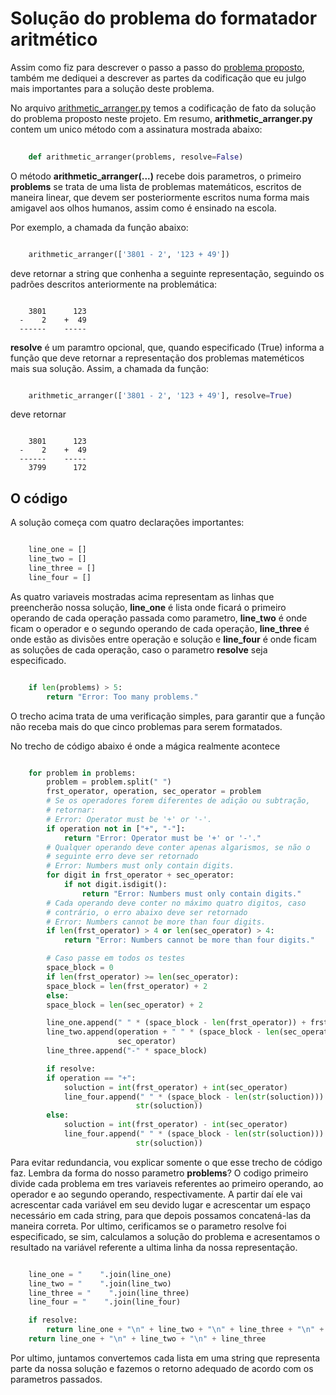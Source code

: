 # **Solução do problema do formatador aritmético**

Assim como fiz para descrever o passo a passo do [problema proposto](./../README.md), também me dediquei a descrever as partes da codificação que eu julgo mais importantes para a solução deste problema.

No arquivo [arithmetic_arranger.py](./arithmetic_arranger.py) temos a codificação de fato da solução do problema proposto neste projeto. Em resumo, **arithmetic_arranger.py** contem um unico método com a assinatura mostrada abaixo:

```python  
    
    def arithmetic_arranger(problems, resolve=False)

```
O método **arithmetic_arranger(...)** recebe dois parametros, o primeiro **problems** se trata de uma lista de problemas matemáticos, escritos de maneira linear, que devem ser posteriormente escritos numa forma mais amigavel aos olhos humanos, assim como é ensinado na escola.

Por exemplo, a chamada da função abaixo:

```python

    arithmetic_arranger(['3801 - 2', '123 + 49'])

```

deve retornar a string que conhenha a seguinte representação, seguindo os padrões descritos anteriormente na problemática:

```

    3801      123
  -    2    +  49
  ------    -----

```

**resolve** é um paramtro opcional, que, quando especificado (True) informa a função que deve retornar a representação dos problemas mateméticos mais sua solução. Assim, a chamada da função:

```python

    arithmetic_arranger(['3801 - 2', '123 + 49'], resolve=True)

```

deve retornar 

```

    3801      123
  -    2    +  49
  ------    -----
    3799      172

```

## **O código**

A solução começa com quatro declarações importantes:

```python

    line_one = []
    line_two = []
    line_three = []
    line_four = []

```

As quatro variaveis mostradas acima representam as linhas que preencherão nossa solução, **line_one** é lista  onde ficará o primeiro operando de cada operação passada como parametro, **line_two** é onde ficam o operador e o segundo operando de cada operação, **line_three** é onde estão as divisões entre operação e solução e **line_four** é onde ficam as soluções de cada operação, caso o parametro **resolve** seja especificado.

```python

    if len(problems) > 5:
        return "Error: Too many problems."

```

O trecho acima trata de uma verificação simples, para garantir que a função não receba mais do que cinco problemas para serem formatados.

No trecho de código abaixo é onde a mágica realmente acontece

```python

    for problem in problems:
        problem = problem.split(" ")
        frst_operator, operation, sec_operator = problem
        # Se os operadores forem diferentes de adição ou subtração,
        # retornar:
        # Error: Operator must be '+' or '-'.
        if operation not in ["+", "-"]:
            return "Error: Operator must be '+' or '-'."
        # Qualquer operando deve conter apenas algarismos, se não o
        # seguinte erro deve ser retornado
        # Error: Numbers must only contain digits.
        for digit in frst_operator + sec_operator:
            if not digit.isdigit():
                return "Error: Numbers must only contain digits."
        # Cada operando deve conter no máximo quatro digitos, caso
        # contrário, o erro abaixo deve ser retornado
        # Error: Numbers cannot be more than four digits.
        if len(frst_operator) > 4 or len(sec_operator) > 4:
            return "Error: Numbers cannot be more than four digits."

        # Caso passe em todos os testes
        space_block = 0
        if len(frst_operator) >= len(sec_operator):
        space_block = len(frst_operator) + 2
        else:
        space_block = len(sec_operator) + 2

        line_one.append(" " * (space_block - len(frst_operator)) + frst_operator)
        line_two.append(operation + " " * (space_block - len(sec_operator) - 1) +
                        sec_operator)
        line_three.append("-" * space_block)

        if resolve:
        if operation == "+":
            soluction = int(frst_operator) + int(sec_operator)
            line_four.append(" " * (space_block - len(str(soluction))) +
                            str(soluction))
        else:
            soluction = int(frst_operator) - int(sec_operator)
            line_four.append(" " * (space_block - len(str(soluction))) +
                            str(soluction))


```

Para evitar redundancia, vou explicar somente o que esse trecho de código faz. Lembra da forma do nosso parametro **problems**? O codigo primeiro divide cada problema em tres variaveis referentes ao primeiro operando, ao operador e ao segundo operando, respectivamente. A partir daí ele vai acrescentar cada variável em seu devido lugar e acrescentar um espaço necessário em cada string, para que depois possamos concatená-las da maneira correta. Por ultimo, cerificamos se o parametro resolve foi especificado, se sim, calculamos a solução do problema e acresentamos o resultado na variável referente a ultima linha da nossa representação.

```python

    line_one = "    ".join(line_one)
    line_two = "    ".join(line_two)
    line_three = "    ".join(line_three)
    line_four = "    ".join(line_four)

    if resolve:
        return line_one + "\n" + line_two + "\n" + line_three + "\n" + line_four
    return line_one + "\n" + line_two + "\n" + line_three

```

Por ultimo, juntamos convertemos cada lista em uma string que representa parte da nossa solução e fazemos o retorno adequado de acordo com os parametros passados.